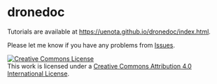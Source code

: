 # dronedoc
Tutorials are available at https://uenota.github.io/dronedoc/index.html.

Please let me know if you have any problems from [Issues](https://github.com/uenota/dronedoc/issues).

<a rel="license" href="http://creativecommons.org/licenses/by/4.0/"><img alt="Creative Commons License" style="border-width:0" src="https://i.creativecommons.org/l/by/4.0/88x31.png" /></a><br />This work is licensed under a <a rel="license" href="http://creativecommons.org/licenses/by/4.0/">Creative Commons Attribution 4.0 International License</a>.
